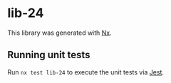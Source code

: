 # lib-24

This library was generated with [Nx](https://nx.dev).

## Running unit tests

Run `nx test lib-24` to execute the unit tests via [Jest](https://jestjs.io).
